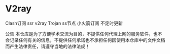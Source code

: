 # V2ray
Clash订阅 ssr v2ray Trojan ss节点 小火箭订阅 不定时更新

公告
本仓库是为了方便学术交流为目的，不提供任何代理上网的服务软件，也不会记录任何有关的信息，不提供任何承诺也不承担任何因使用本仓库中的文件文档而产生法律责任，请遵守当地的法律法规！
